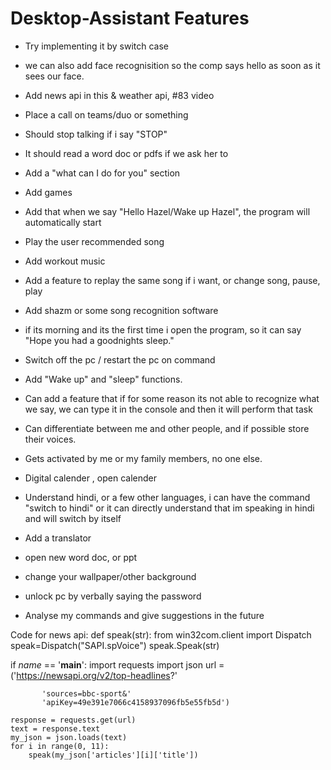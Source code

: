 # Desktop-Assistant Features

- Try implementing it by switch case
- we can also add face recognisition so the comp says hello as soon as it sees our face.
- Add news api in this & weather api, #83 video
- Place a call on teams/duo or something
- Should stop talking if i say "STOP"
- It should read a word doc or pdfs if we ask her to

- Add a "what can I do for you" section
- Add games
- Add that when we say "Hello Hazel/Wake up Hazel", the program will automatically start

- Play the user recommended song
- Add workout music
- Add a feature to replay the same song if i want, or change song, pause, play
- Add shazm or some song recognition software


- if its morning and its the first time i open the program, so it can say "Hope you had a goodnights sleep."
- Switch off the pc / restart the pc on command
- Add "Wake up" and "sleep" functions.
- Can add a feature that if for some reason its not able to recognize what we say, 
  we can type it in the console and then it will perform that task

- Can differentiate between me and other people, and if possible store their voices.
- Gets activated by me or my family members, no one else.
- Digital calender , open calender
- Understand hindi, or a few other languages, i can have the command "switch to hindi" 
  or it can directly understand that im speaking in hindi and will switch by itself
- Add a translator
- open new word doc, or ppt
- change your wallpaper/other background
- unlock pc by verbally saying the password

- Analyse my commands and give suggestions in the future

Code for news api:
def speak(str):
    from win32com.client import Dispatch
    speak=Dispatch("SAPI.spVoice")
    speak.Speak(str)

if _name_ == '__main__':
    import requests
    import json
    url = ('https://newsapi.org/v2/top-headlines?'

           'sources=bbc-sport&'
           'apiKey=49e391e7066c4158937096fb5e55fb5d')

    response = requests.get(url)
    text = response.text
    my_json = json.loads(text)
    for i in range(0, 11):
        speak(my_json['articles'][i]['title'])
